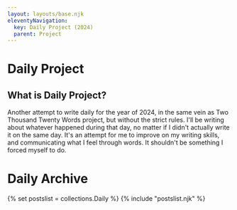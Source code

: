 ```yaml
---
layout: layouts/base.njk
eleventyNavigation:
  key: Daily Project (2024)
  parent: Project
---
```


# Daily Project

## What is Daily Project?

Another attempt to write daily for the year of 2024, in the same vein as Two Thousand Twenty Words project, but without the strict rules. I'll be writing about whatever happened during that day, no matter if I didn't actually write it on the same day. It's an attempt for me to improve on my writing skills, and communicating what I feel through words. It shouldn't be something I forced myself to do.

# Daily Archive

{% set postslist = collections.Daily %}
{% include "postslist.njk" %}